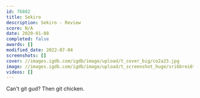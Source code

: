 ```yaml
---
id: 76882
title: Sekiro
description: Sekiro - Review
score: N/A
date: 2020-01-08
completed: false
awards: []
modified_date: 2022-07-04
screenshots: []
cover: //images.igdb.com/igdb/image/upload/t_cover_big/co2a23.jpg
image: //images.igdb.com/igdb/image/upload/t_screenshot_huge/sri6brei6tvapyyk6tse.jpg
videos: []
---
```

Can't git gud? Then git chicken.